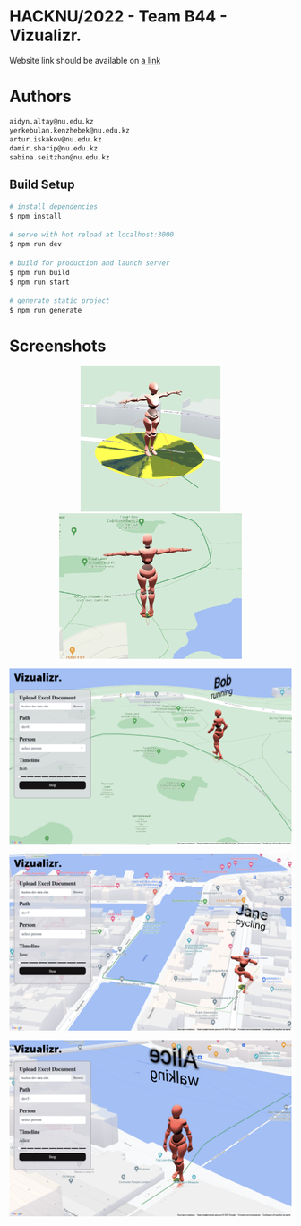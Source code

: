 # HACKNU/2022 - Team B44 - Vizualizr.

Website link should be available on [a link](https://walrus-app-x2l33.ondigitalocean.app/)

# Authors

```
aidyn.altay@nu.edu.kz
yerkebulan.kenzhebek@nu.edu.kz
artur.iskakov@nu.edu.kz
damir.sharip@nu.edu.kz
sabina.seitzhan@nu.edu.kz
```

## Build Setup

```bash
# install dependencies
$ npm install

# serve with hot reload at localhost:3000
$ npm run dev

# build for production and launch server
$ npm run build
$ npm run start

# generate static project
$ npm run generate
```

# Screenshots

<p align="center">
    <img src="/img/screenshot1.png" height="260"/>
    <img src="/img/screenshot2.png" height="260"/>
</p>

<p align="center">
    <img src="/img/screenshot3.png"/>
</p>

<p align="center">
    <img src="/img/screenshot4.png"/>
</p>

<p align="center">
    <img src="/img/screenshot5.png"/>
</p>